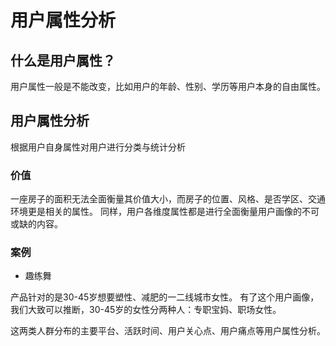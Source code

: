 # 用户属性分析

## 什么是用户属性？

用户属性一般是不能改变，比如用户的年龄、性别、学历等用户本身的自由属性。

## 用户属性分析

根据用户自身属性对用户进行分类与统计分析

### 价值
一座房子的面积无法全面衡量其价值大小，而房子的位置、风格、是否学区、交通环境更是相关的属性。
同样，用户各维度属性都是进行全面衡量用户画像的不可或缺的内容。

### 案例

* 趣练舞

产品针对的是30-45岁想要塑性、减肥的一二线城市女性。
有了这个用户画像，我们大致可以推断，30-45岁的女性分两种人：专职宝妈、职场女性。

这两类人群分布的主要平台、活跃时间、用户关心点、用户痛点等用户属性分析。



